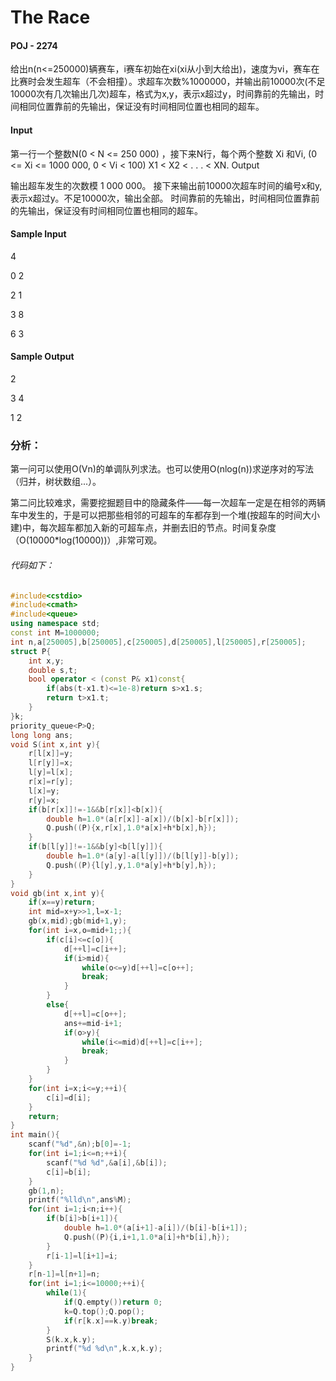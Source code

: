 # The Race

#### POJ - 2274

给出n(n<=250000)辆赛车，i赛车初始在xi(xi从小到大给出)，速度为vi，赛车在比赛时会发生超车（不会相撞）。求超车次数%1000000，并输出前10000次(不足10000次有几次输出几次)超车，格式为x,y，表示x超过y，时间靠前的先输出，时间相同位置靠前的先输出，保证没有时间相同位置也相同的超车。

#### Input

第一行一个整数N(0 < N <= 250 000) ，接下来N行，每个两个整数 Xi 和Vi, (0 <= Xi <= 1000 000, 0 < Vi < 100) X1 < X2 < . . . < XN.
Output

输出超车发生的次数模 1 000 000。
接下来输出前10000次超车时间的编号x和y,表示x超过y。不足10000次，输出全部。
时间靠前的先输出，时间相同位置靠前的先输出，保证没有时间相同位置也相同的超车。

#### Sample Input

4

0 2

2 1

3 8

6 3

#### Sample Output

2

3 4

1 2

### 分析：

第一问可以使用O(Vn)的单调队列求法。也可以使用O(nlog(n))求逆序对的写法（归并，树状数组...）。

第二问比较难求，需要挖掘题目中的隐藏条件——每一次超车一定是在相邻的两辆车中发生的，于是可以把那些相邻的可超车的车都存到一个堆(按超车的时间大小建)中，每次超车都加入新的可超车点，并删去旧的节点。时间复杂度（O(10000\*log(10000))）,非常可观。

###### 代码如下：
```cpp
#include<cstdio>
#include<cmath>
#include<queue>
using namespace std;
const int M=1000000;
int n,a[250005],b[250005],c[250005],d[250005],l[250005],r[250005];
struct P{
	int x,y;
	double s,t;
	bool operator < (const P& x1)const{
		if(abs(t-x1.t)<=1e-8)return s>x1.s;
		return t>x1.t;
	}
}k;
priority_queue<P>Q;
long long ans;
void S(int x,int y){
	r[l[x]]=y;
	l[r[y]]=x;
	l[y]=l[x];
	r[x]=r[y];
	l[x]=y;
	r[y]=x;
	if(b[r[x]]!=-1&&b[r[x]]<b[x]){
		double h=1.0*(a[r[x]]-a[x])/(b[x]-b[r[x]]);
		Q.push((P){x,r[x],1.0*a[x]+h*b[x],h});
	}
	if(b[l[y]]!=-1&&b[y]<b[l[y]]){
		double h=1.0*(a[y]-a[l[y]])/(b[l[y]]-b[y]);
		Q.push((P){l[y],y,1.0*a[y]+h*b[y],h});
	}
}
void gb(int x,int y){
	if(x==y)return;
	int mid=x+y>>1,l=x-1;
	gb(x,mid);gb(mid+1,y);
	for(int i=x,o=mid+1;;){
		if(c[i]<=c[o]){
			d[++l]=c[i++];
			if(i>mid){
				while(o<=y)d[++l]=c[o++];
				break;
			}
		}
		else{
			d[++l]=c[o++];
			ans+=mid-i+1;
			if(o>y){
				while(i<=mid)d[++l]=c[i++];
				break;
			}
		}
	}
	for(int i=x;i<=y;++i){
		c[i]=d[i];
	}
	return;
}
int main(){
	scanf("%d",&n);b[0]=-1;
	for(int i=1;i<=n;++i){
		scanf("%d %d",&a[i],&b[i]);
		c[i]=b[i];
	}
	gb(1,n);
	printf("%lld\n",ans%M);
	for(int i=1;i<n;i++){
		if(b[i]>b[i+1]){
			double h=1.0*(a[i+1]-a[i])/(b[i]-b[i+1]);
			Q.push((P){i,i+1,1.0*a[i]+h*b[i],h});
		}
		r[i-1]=l[i+1]=i;
	}
	r[n-1]=l[n+1]=n;
	for(int i=1;i<=10000;++i){
		while(1){
			if(Q.empty())return 0;
			k=Q.top();Q.pop();
			if(r[k.x]==k.y)break;
		}
		S(k.x,k.y);
		printf("%d %d\n",k.x,k.y);
	}
}
```
    

